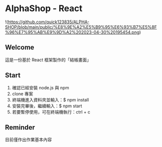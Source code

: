 # AlphaShop - React
!(https://github.com/quick123835/ALPHA-SHOP/blob/main/public/%E8%9E%A2%E5%B9%95%E6%93%B7%E5%8F%96%E7%95%AB%E9%9D%A2%202023-04-30%20195454.png)

## Welcome
這是一份基於 React 框架製作的「結帳畫面」

## Start
1. 確認已經安裝 node.js 與 npm
2. clone 專案
3. 終端機進入資料夾並輸入：$ npm install 
4. 安裝完畢後，繼續輸入：$ npm start
5. 若要暫停使用，可在終端機執行：ctrl + c

## Reminder
目前僅作出作業基本內容